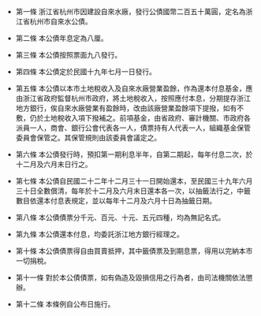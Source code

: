 * 第一條 浙江省杭州市因建設自來水廠，發行公債國幣二百五十萬圓，定名為浙江省杭州市自來水公債。

* 第二條 本公債年息定為八厘。

* 第三條 本公債按照票面九八發行。

* 第四條 本公債定於民國十九年七月一日發行。

* 第五條 本公債以本市土地稅收入及自來水廠營業盈餘，作為還本付息基金，應由浙江省政府監督杭州市政府，將土地稅收入，按照應付本息，分期提存浙江地方銀行，俟自來水廠營業有盈餘時，改由該廠營業盈餘項下提撥，如有不敷，仍於土地稅收入項下撥補之。前項基金，由省政府、審計機關、市政府各派員一人，商會、銀行公會代表各一人，債票持有人代表一人，組織基金保管委員會保管之。其保管規則由該委員會議定之。

* 第六條 本公債發行時，預扣第一期利息半年，自第二期起，每年付息二次，於十二月及六月末日行之。

* 第七條 本公債自民國二十二年十二月三十一日開始還本，至民國三十九年六月三十日全數償清，每年於十二月及六月末日還本各一次，以抽籤法行之，中籤數目依還本付息表規定，並以每年十二月及六月十日為抽籤日期。

* 第八條 本公債債票分千元、百元、十元、五元四種，均為無記名式。

* 第九條 本公債還本付息，均委託浙江地方銀行經理之。

* 第十條 本公債債票得自由買賣抵押，其中籤債票及到期息票，得用以完納本市一切捐稅。

* 第十一條 對於本公債債票，如有偽造及毀損信用之行為者，由司法機關依法懲辦。

* 第十二條 本條例自公布日施行。


